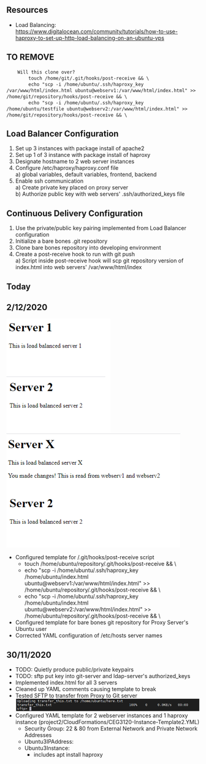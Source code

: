 ## Resources
- Load Balancing:  https://www.digitalocean.com/community/tutorials/how-to-use-haproxy-to-set-up-http-load-balancing-on-an-ubuntu-vps

## TO REMOVE
        Will this clone over? 
            touch /home/git/.git/hooks/post-receive && \
            echo "scp -i /home/ubuntu/.ssh/haproxy_key /var/www/html/index.html ubuntu@webserv1:/var/www/html/index.html" >> /home/git/repository/hooks/post-receive && \
            echo "scp -i /home/ubuntu/.ssh/haproxy_key /home/ubuntu/testfile ubuntu@webserv2:/var/www/html/index.html" >> /home/git/repository/hooks/post-receive && \

## Load Balancer Configuration
1) Set up 3 instances with package install of apache2
2) Set up 1 of 3 instance with package install of haproxy
3) Designate hostname to 2 web server instances
4) Configure /etc/haproxy/haproxy.conf file  
  a) global variables, default variables, frontend, backend
5) Enable ssh communication  
  a) Create private key placed on proxy server  
  b) Authorize public key with web servers' .ssh/authorized_keys file  

## Continuous Delivery Configuration
1) Use the private/public key pairing implemented from Load Balancer configuration
2) Initialize a bare bones .git repository
3) Clone bare bones repository into developing environment
4) Create a post-receive hook to run with git push  
  a) Script inside post-receive hook will scp git repository version of index.html into web servers' /var/www/html/index  
  
## Today

## 2/12/2020
![before haproxy](images/project2-loadbalancer-before.PNG)  
![after haproxy](images/project2-loadbalancer-after.PNG)  
- Configured template for /.git/hooks/post-receive script
  - touch /home/ubuntu/repository/.git/hooks/post-receive && \
  - echo "scp -i /home/ubuntu/.ssh/haproxy_key /home/ubuntu/index.html ubuntu@webserv1:/var/www/html/index.html" >> /home/ubuntu/repository/.git/hooks/post-receive && \
  - echo "scp -i /home/ubuntu/.ssh/haproxy_key /home/ubuntu/index.html ubuntu@webserv2:/var/www/html/index.html" >> /home/ubuntu/repository/.git/hooks/post-receive && \
- Configured template for bare bones git repository for Proxy Server's Ubuntu user
- Corrected YAML configuration of /etc/hosts server names

## 30/11/2020
- TODO: Quietly produce public/private keypairs
- TODO:  sftp put key into git-server and ldap-server's authorized_keys
- Implemented index.html for all 3 servers
- Cleaned up YAML comments causing template to break
- Tested SFTP to transfer from Proxy to Git server
![trial image](images/project2-sftp-trial.PNG)
- Configured YAML template for 2 webserver instances and 1 haproxy instance (project2/CloudFormations/CEG3120-Instance-Template2.YML)
  - Security Group:  22 & 80 from External Network and Private Network Addresses
  - Ubuntu3IPAddress:
  - Ubuntu3Instance:
    - includes apt install haproxy
